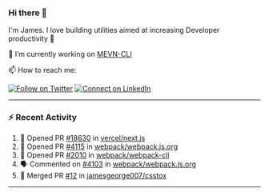 ### Hi there 👋

I'm James. I love building utilities aimed at increasing Developer productivity :raised_hands: 

🔭 I’m currently working on [MEVN-CLI](https://github.com/madlabsinc/mevn-cli)

📫 How to reach me:

[![Follow on Twitter](https://img.shields.io/badge/--twitter?label=Twitter&logo=Twitter&style=social)](https://twitter.com/james_madhacks) [![Connect on LinkedIn](https://img.shields.io/badge/--linkedin?label=LinkedIn&logo=LinkedIn&style=social)](https://www.linkedin.com/in/jamesgeorge007)

---

### :zap: Recent Activity

<!--START_SECTION:activity-->
1. 💪 Opened PR [#18630](https://github.com/vercel/next.js/pull/18630) in [vercel/next.js](https://github.com/vercel/next.js)
2. 💪 Opened PR [#4115](https://github.com/webpack/webpack.js.org/pull/4115) in [webpack/webpack.js.org](https://github.com/webpack/webpack.js.org)
3. 💪 Opened PR [#2010](https://github.com/webpack/webpack-cli/pull/2010) in [webpack/webpack-cli](https://github.com/webpack/webpack-cli)
4. 🗣 Commented on [#4103](https://github.com/webpack/webpack.js.org/issues/4103) in [webpack/webpack.js.org](https://github.com/webpack/webpack.js.org)
5. 🎉 Merged PR [#12](https://github.com/jamesgeorge007/csstox/pull/12) in [jamesgeorge007/csstox](https://github.com/jamesgeorge007/csstox)
<!--END_SECTION:activity-->

---

<!--
**jamesgeorge007/jamesgeorge007** is a ✨ _special_ ✨ repository because its `README.md` (this file) appears on your GitHub profile.

Here are some ideas to get you started:

- 🌱 I’m currently learning ...
- 👯 I’m looking to collaborate on ...
- 🤔 I’m looking for help with ...
- 💬 Ask me about ...
- 😄 Pronouns: ...
- ⚡ Fun fact: ...
-->
